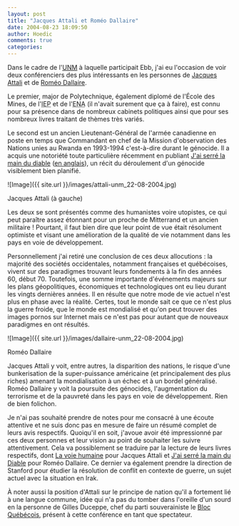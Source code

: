 ```yaml
---
layout: post
title: "Jacques Attali et Roméo Dallaire"
date: 2004-08-23 18:09:50
author: Hoedic
comments: true
categories: 
---
```



Dans le cadre de l'<acronym title="Université du nouveau monde">[UNM](http://www.inm.qc.ca/)</acronym> à laquelle participait Ebb, j'ai eu l'occasion de voir deux conférenciers des plus intéressants en les personnes de [Jacques Attali](http://www.attali.com/) et de [Roméo Dallaire](http://www.radio-canada.ca/nouvelles/dossiers/tetes/dallaire/).

Le premier, major de Polytechnique, également diplomé de l'École des Mines, de l'<acronym title="Institut d'Études Politiques">IEP</acronym> et de l'<acronym title="École Nationale d'Administration">ENA</acronym> (il n'avait surement que ça à faire), est connu pour sa présence dans de nombreux cabinets politiques ainsi que pour ses nombreux livres traitant de thèmes très variés.

Le second est un ancien Lieutenant-Général de l'armée canadienne en poste en temps que Commandant en chef de la Mission d'observation des Nations unies au Rwanda en 1993-1994 c'est-à-dire durant le génocide. Il a acquis une notoriété toute particulière récemment en publiant [J'ai serré la main du diable](http://www.amazon.ca/exec/obidos/ASIN/276480072X/) ([en anglais](http://www.amazon.ca/exec/obidos/ASIN/0679311718/)), un récit du déroulement d'un génocide visiblement bien planifié.

![Image]({{ site.url }}/images/attali-unm_22-08-2004.jpg)
<div class="photoattrib">Jacques Attali (à gauche)</div>



Les deux se sont présentés comme des humanistes voire utopistes, ce qui peut paraître assez étonnant pour un proche de Mitterrand et un ancien militaire ! Pourtant, il faut bien dire que leur point de vue était résolument optimiste et visant une amélioration de la qualité de vie notamment dans les pays en voie de développement.

Personnellement j'ai retiré une conclusion de ces deux allocutions : la majorité des sociétés occidentales, notamment françaises et québécoises, vivent sur des paradigmes trouvant leurs fondements à la fin des années 60, début 70. Toutefois, une somme importante d'événements majeurs sur les plans géopolitiques, économiques et technologiques ont eu lieu durant les vingts dernières années. Il en résulte que notre mode de vie actuel n'est plus en phase avec la réalité. Certes, tout le monde sait ce que ce n'est plus la guerre froide, que le monde est mondialisé et qu'on peut trouver des images pornos sur Internet mais ce n'est pas pour autant que de nouveaux paradigmes en ont résultés.

![Image]({{ site.url }}/images/dallaire-unm_22-08-2004.jpg)
<div class="photoattrib">Roméo Dallaire</div>



Jacques Attali y voit, entre autres, la disparition des nations, le risque d'une bunkerisation de la super-puissance américaine (et principalement des plus riches) amenant la mondialisation à un échec et à un bordel généralisé. Roméo Dallaire y voit la poursuite des génocides, l'augmentation du terrorisme et de la pauvreté dans les pays en voie de développement. Rien de bien folichon.

Je n'ai pas souhaité prendre de notes pour me consacré à une écoute attentive et ne suis donc pas en mesure de faire un résumé complet de leurs avis respectifs. Quoiqu'il en soit, j'avoue avoir été impressionné par ces deux personnes et leur vision au point de souhaiter les suivre attentivement. Cela va possiblement se traduire par la lecture de leurs livres respectifs, dont [La voie humaine](http://www.amazon.fr/exec/obidos/ASIN/2213619344/) pour Jacques Attali et [J'ai serré la main du Diable](http://www.amazon.ca/exec/obidos/ASIN/276480072X/) pour Roméo Dallaire. Ce dernier va également prendre la direction de Stanford pour étudier la résolution de conflit en contexte de guerre, un sujet actuel avec la situation en Irak.

À noter aussi la position d'Attali sur le principe de nation qu'il a fortement lié à une langue commune, idée qui n'a pas du tomber dans l'oreille d'un sourd en la personne de Gilles Duceppe, chef du parti souverainiste le [Bloc Québécois](http://www.blocquebecois.org/), présent à cette conférence en tant que spectateur.